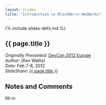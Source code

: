 ```yaml
---
layout: slides
title: "Introduction to BlackBerry WebWorks"
---
```

{% include slides-defs.md %}

## {{ page.title }}
*Originally Presented*: [DevCon 2012 Europe](https://devcon.blackberryconferences.net/europe2012/scheduler/sessionDetails.do?SESSION_ID=DEV301)  
*Author*: [Ken Wallis]  
*Date*: Feb 7-8, 2012  
*SlideShare*: [{{ page.title }}](http://www.slideshare.net/BlackBerry/introduction-to-blackberry-webworks)



## Notes and Comments

fill-in